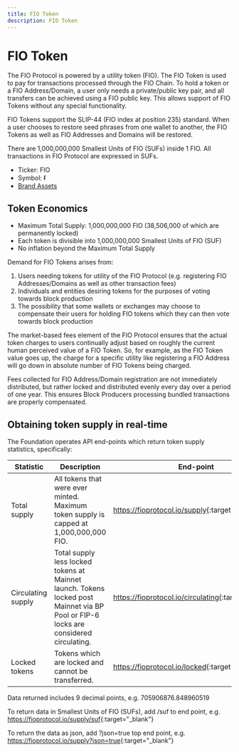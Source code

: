 ```yaml
---
title: FIO Token
description: FIO Token
---
```

# FIO Token

The FIO Protocol is powered by a utility token (FIO). The FIO Token is used to pay for transactions processed through the FIO Chain. To hold a token or a FIO Address/Domain, a user only needs a private/public key pair, and all transfers can be achieved using a FIO public key. This allows support of FIO Tokens without any special functionality. 

FIO Tokens support the SLIP-44 (FIO index at position 235) standard. When a user chooses to restore seed phrases from one wallet to another, the FIO Tokens as well as FIO Addresses and Domains will be restored. 

There are 1,000,000,000 Smallest Units of FIO (SUFs) inside 1 FIO. All transactions in FIO Protocol are expressed in SUFs.

* Ticker: FIO
* Symbol: ᵮ
* [Brand Assets](https://fioprotocol.io/brand-assets/)

## Token Economics

* Maximum Total Supply: 1,000,000,000 FIO (38,506,000 of which are permanently locked)
* Each token is divisible into 1,000,000,000 Smallest Units of FIO (SUF)
* No inflation beyond the Maximum Total Supply

Demand for FIO Tokens arises from: 

1. Users needing tokens for utility of the FIO Protocol (e.g. registering FIO Addresses/Domains as well as other transaction fees) 
2. Individuals and entities desiring tokens for the purposes of voting towards block production
3. The possibility that some wallets or exchanges may choose to compensate their users for holding FIO tokens which they can then vote towards block production

The market-based fees element of the FIO Protocol ensures that the actual token charges to users continually adjust based on roughly the current human perceived value of a FIO Token. So, for example, as the FIO Token value goes up, the charge for a specific utility like registering a FIO Address will go down in absolute number of FIO Tokens being charged.

Fees collected for FIO Address/Domain registration are not immediately distributed, but rather locked and distributed evenly every day over a period of one year. This ensures Block Producers processing bundled transactions are properly compensated.

## Obtaining token supply in real-time

The Foundation operates API end-points which return token supply statistics, specifically:

|Statistic |Description |End-point|
|---|---|---|
|Total supply	|All tokens that were ever minted. Maximum token supply is capped at 1,000,000,000 FIO.	|<https://fioprotocol.io/supply>{:target="_blank"} |
|Circulating supply	|Total supply less locked tokens at Mainnet launch.	 Tokens locked post Mainnet via BP Pool or FIP-6 locks are considered circulating.|<https://fioprotocol.io/circulating>{:target="_blank"} |
|Locked tokens	|Tokens which are locked and cannot be transferred.	|<https://fioprotocol.io/locked>{:target="_blank"} |

Data returned includes 9 decimal points, e.g. 705906876.848960519

To return data in Smallest Units of FIO (SUFs), add /suf to end point, e.g. <https://fioprotocol.io/supply/suf>{:target="_blank"}

To return the data as json, add ?json=true top end point, e.g. <https://fioprotocol.io/supply?json=true>{:target="_blank"}
